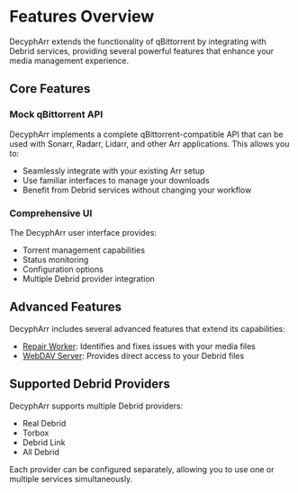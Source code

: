 # Features Overview

DecyphArr extends the functionality of qBittorrent by integrating with Debrid services, providing several powerful features that enhance your media management experience.

## Core Features

### Mock qBittorrent API

DecyphArr implements a complete qBittorrent-compatible API that can be used with Sonarr, Radarr, Lidarr, and other Arr applications. This allows you to:

- Seamlessly integrate with your existing Arr setup
- Use familiar interfaces to manage your downloads
- Benefit from Debrid services without changing your workflow

### Comprehensive UI

The DecyphArr user interface provides:

- Torrent management capabilities
- Status monitoring
- Configuration options
- Multiple Debrid provider integration

## Advanced Features

DecyphArr includes several advanced features that extend its capabilities:

- [Repair Worker](repair-worker.md): Identifies and fixes issues with your media files
- [WebDAV Server](webdav.md): Provides direct access to your Debrid files

## Supported Debrid Providers

DecyphArr supports multiple Debrid providers:

- Real Debrid
- Torbox
- Debrid Link
- All Debrid

Each provider can be configured separately, allowing you to use one or multiple services simultaneously.